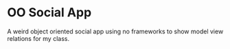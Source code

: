 # OO Social App

A weird object oriented social app using no frameworks to show model view relations for my class.